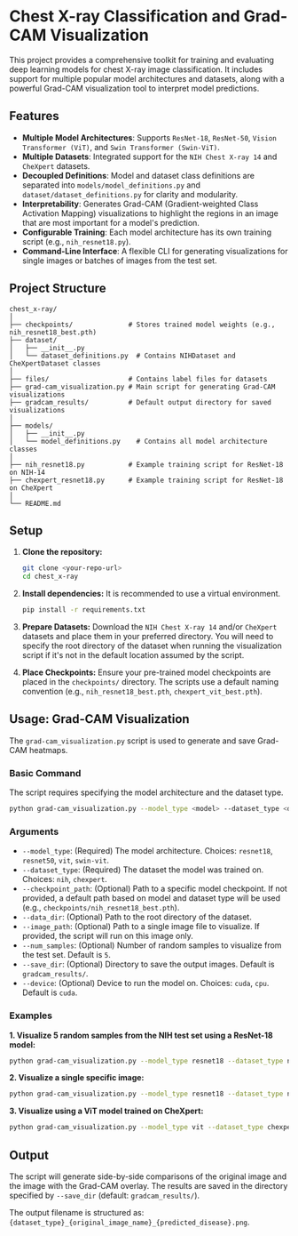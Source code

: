 # Chest X-ray Classification and Grad-CAM Visualization

This project provides a comprehensive toolkit for training and evaluating deep learning models for chest X-ray image classification. It includes support for multiple popular model architectures and datasets, along with a powerful Grad-CAM visualization tool to interpret model predictions.

## Features

- **Multiple Model Architectures**: Supports `ResNet-18`, `ResNet-50`, `Vision Transformer (ViT)`, and `Swin Transformer (Swin-ViT)`.
- **Multiple Datasets**: Integrated support for the `NIH Chest X-ray 14` and `CheXpert` datasets.
- **Decoupled Definitions**: Model and dataset class definitions are separated into `models/model_definitions.py` and `dataset/dataset_definitions.py` for clarity and modularity.
- **Interpretability**: Generates Grad-CAM (Gradient-weighted Class Activation Mapping) visualizations to highlight the regions in an image that are most important for a model's prediction.
- **Configurable Training**: Each model architecture has its own training script (e.g., `nih_resnet18.py`).
- **Command-Line Interface**: A flexible CLI for generating visualizations for single images or batches of images from the test set.

## Project Structure

```
chest_x-ray/
│
├── checkpoints/              # Stores trained model weights (e.g., nih_resnet18_best.pth)
├── dataset/
│   ├── __init__.py
│   └── dataset_definitions.py  # Contains NIHDataset and CheXpertDataset classes
│
├── files/                    # Contains label files for datasets
├── grad-cam_visualization.py # Main script for generating Grad-CAM visualizations
├── gradcam_results/          # Default output directory for saved visualizations
│
├── models/
│   ├── __init__.py
│   └── model_definitions.py    # Contains all model architecture classes
│
├── nih_resnet18.py           # Example training script for ResNet-18 on NIH-14
├── chexpert_resnet18.py      # Example training script for ResNet-18 on CheXpert
│
└── README.md
```

## Setup

1.  **Clone the repository:**
    ```bash
    git clone <your-repo-url>
    cd chest_x-ray
    ```

2.  **Install dependencies:**
    It is recommended to use a virtual environment.
    ```bash
    pip install -r requirements.txt
    ```

3.  **Prepare Datasets:**
    Download the `NIH Chest X-ray 14` and/or `CheXpert` datasets and place them in your preferred directory. You will need to specify the root directory of the dataset when running the visualization script if it's not in the default location assumed by the script.

4.  **Place Checkpoints:**
    Ensure your pre-trained model checkpoints are placed in the `checkpoints/` directory. The scripts use a default naming convention (e.g., `nih_resnet18_best.pth`, `chexpert_vit_best.pth`).

## Usage: Grad-CAM Visualization

The `grad-cam_visualization.py` script is used to generate and save Grad-CAM heatmaps.

### Basic Command

The script requires specifying the model architecture and the dataset type.

```bash
python grad-cam_visualization.py --model_type <model> --dataset_type <dataset>
```

### Arguments

- `--model_type`: (Required) The model architecture. Choices: `resnet18`, `resnet50`, `vit`, `swin-vit`.
- `--dataset_type`: (Required) The dataset the model was trained on. Choices: `nih`, `chexpert`.
- `--checkpoint_path`: (Optional) Path to a specific model checkpoint. If not provided, a default path based on model and dataset type will be used (e.g., `checkpoints/nih_resnet18_best.pth`).
- `--data_dir`: (Optional) Path to the root directory of the dataset.
- `--image_path`: (Optional) Path to a single image file to visualize. If provided, the script will run on this image only.
- `--num_samples`: (Optional) Number of random samples to visualize from the test set. Default is `5`.
- `--save_dir`: (Optional) Directory to save the output images. Default is `gradcam_results/`.
- `--device`: (Optional) Device to run the model on. Choices: `cuda`, `cpu`. Default is `cuda`.

### Examples

**1. Visualize 5 random samples from the NIH test set using a ResNet-18 model:**
```bash
python grad-cam_visualization.py --model_type resnet18 --dataset_type nih --num_samples 5 --device cpu
```

**2. Visualize a single specific image:**
```bash
python grad-cam_visualization.py --model_type resnet18 --dataset_type nih --image_path /path/to/your/image.png --device cpu
```

**3. Visualize using a ViT model trained on CheXpert:**
```bash
python grad-cam_visualization.py --model_type vit --dataset_type chexpert --device cpu
```

## Output

The script will generate side-by-side comparisons of the original image and the image with the Grad-CAM overlay. The results are saved in the directory specified by `--save_dir` (default: `gradcam_results/`).

The output filename is structured as: `{dataset_type}_{original_image_name}_{predicted_disease}.png`.

